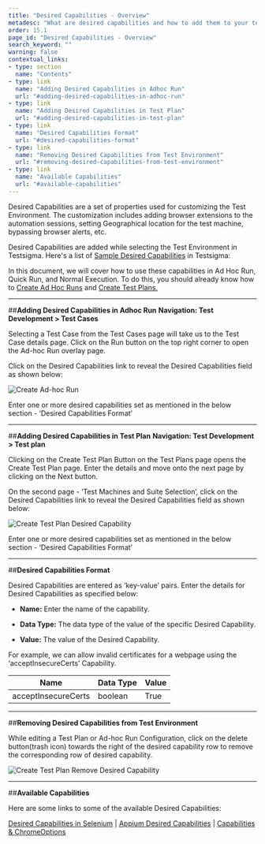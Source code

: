 ```yaml
---
title: "Desired Capabilities - Overview"
metadesc: "What are desired capabilities and how to add them to your test execution in Testsigma"
order: 15.1
page_id: "Desired Capabilities - Overview"
search_keyword: ""
warning: false
contextual_links:
- type: section
  name: "Contents"
- type: link
  name: "Adding Desired Capabilities in Adhoc Run"
  url: "#adding-desired-capabilities-in-adhoc-run"
- type: link
  name: "Adding Desired Capabilities in Test Plan"
  url: "#adding-desired-capabilities-in-test-plan"
- type: link
  name: "Desired Capabilities Format"
  url: "#desired-capabilities-format"
- type: link
  name: "Removing Desired Capabilities from Test Environment"
  url: "#removing-desired-capabilities-from-test-environment"
- type: link
  name: "Available Capabilities"
  url: "#available-capabilities"
---
```

Desired Capabilities are a set of properties used for customizing the Test Environment. The customization includes adding browser extensions to the automation sessions, setting Geographical location for the test machine, bypassing browser alerts, etc.

Desired Capabilities are added while selecting the Test Environment in Testsigma. Here's a list of [Sample Desired Capabilities](https://testsigma.com/docs/desired-capabilities/most-common/) in Testsigma:

In this document, we will cover how to use these capabilities in Ad Hoc Run, Quick Run, and Normal Execution. To do this, you should already know how to [Create Ad Hoc Runs](https://testsigma.com/docs/runs/adhoc-runs/) and [Create Test Plans.](https://testsigma.com/docs/test-management/test-plans/overview/)

---
##**Adding Desired Capabilities in Adhoc Run**
**Navigation: Test Development > Test Cases**

Selecting a Test Case from the Test Cases page will take us to the Test Case details page. Click on the Run button on the top right corner to open the Ad-hoc Run overlay page.

Click on the Desired Capabilities link to reveal the Desired Capabilities field as shown below:

![Create Ad-hoc Run](https://docs.testsigma.com/images/desired-capabilities/create-adhoc-run-desired-caps.png)

Enter one or more desired capabilities set as mentioned in the below section - ‘Desired Capabilities Format’

---
##**Adding Desired Capabilities in Test Plan**
**Navigation: Test Development > Test plan**

Clicking on the Create Test Plan Button on the Test Plans page opens the Create Test Plan page. Enter the details and move onto the next page by clicking on the Next button.

On the second page - ‘Test Machines and Suite Selection’, click on the Desired Capabilities link to reveal the Desired Capabilities field as shown below:

![Create Test Plan Desired Capability](https://docs.testsigma.com/images/desired-capabilities/create-testplan-desired-caps.png)

Enter one or more desired capabilities set as mentioned in the below section - ‘Desired Capabilities Format’

---
##**Desired Capabilities Format**

Desired Capabilities are entered as ‘key-value’ pairs. Enter the details for Desired Capabilities as specified below:
- **Name:** Enter the name of the capability.

- **Data Type:** The data type of the value of the specific Desired Capability.

- **Value:** The value of the Desired Capability.

For example, we can allow invalid certificates for a webpage using the ‘acceptInsecureCerts’ Capability.

|Name|Data Type|Value|
|---|---|---|
|acceptInsecureCerts|boolean|True|

---
##**Removing Desired Capabilities from Test Environment**

While editing a Test Plan or Ad-hoc Run Configuration, click on the delete button(trash icon) towards the right of the desired capability row to remove the corresponding row of desired capability.

![Create Test Plan Remove Desired Capability](https://docs.testsigma.com/images/desired-capabilities/create-testplan-remove-desired-caps.png)

---
##**Available Capabilities**

Here are some links to some of the available Desired Capabilities:

[Desired Capabilities in Selenium](https://github.com/SeleniumHQ/selenium/wiki/DesiredCapabilities) | [Appium Desired Capabilities](http://appium.io/docs/en/writing-running-appium/caps/) | [Capabilities & ChromeOptions](https://sites.google.com/a/chromium.org/chromedriver/capabilities)
